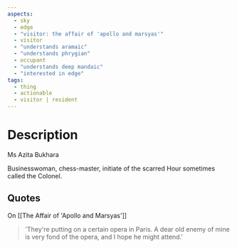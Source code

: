 ```yaml
---
aspects:
  - sky
  - edge
  - "visitor: the affair of 'apollo and marsyas'"
  - visitor
  - "understands aramaic"
  - "understands phrygian"
  - occupant
  - "understands deep mandaic"
  - "interested in edge"
tags:
  - thing
  - actionable
  - visitor | resident
---
```

# Description
Ms Azita Bukhara

Businesswoman, chess-master, initiate of the scarred Hour sometimes called the Colonel.


## Quotes
On [[The Affair of 'Apollo and Marsyas']]
>'They're putting on a certain opera in Paris. A dear old enemy of mine is very fond of the opera, and I hope he might attend.' 